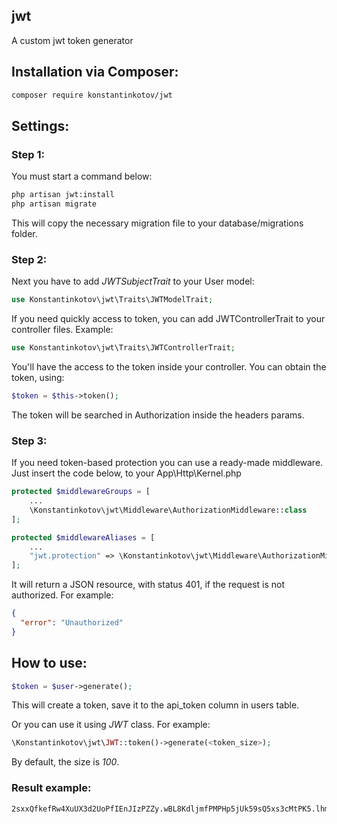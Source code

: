 ## jwt
A custom jwt token generator

## Installation via Composer:

```bash
composer require konstantinkotov/jwt
```

## Settings:

### Step 1:
You must start a command below:
```bash
php artisan jwt:install
php artisan migrate
```
This will copy the necessary migration file to your database/migrations folder.

### Step 2:

Next you have to add *JWTSubjectTrait* to your User model:

```php
use Konstantinkotov\jwt\Traits\JWTModelTrait;
```

If you need quickly access to token, you can add JWTControllerTrait to your controller files. Example:
```php
use Konstantinkotov\jwt\Traits\JWTControllerTrait;
```

You'll have the access to the token inside your controller. You can obtain the token, using:
```php
$token = $this->token();
```

The token will be searched in Authorization inside the headers params.

### Step 3:

If you need token-based protection you can use a ready-made middleware. Just insert the code below, to your App\Http\Kernel.php
```php
protected $middlewareGroups = [
    ...
    \Konstantinkotov\jwt\Middleware\AuthorizationMiddleware::class
];

protected $middlewareAliases = [
    ...
    "jwt.protection" => \Konstantinkotov\jwt\Middleware\AuthorizationMiddleware::class
];
```

It will return a JSON resource, with status 401, if the request is not authorized. For example:

```json
{
  "error": "Unauthorized"
}
```

## How to use:

```php
$token = $user->generate();
```

This will create a token, save it to the api_token column in users table.

Or you can use it using *JWT* class. For example:
```php
\Konstantinkotov\jwt\JWT::token()->generate(<token_size>);
```

By default, the size is *100*.

### Result example:
```text
2sxxQfkefRw4XuUX3d2UoPfIEnJIzPZZy.wBL8KdljmfPMPHp5jUk59sQ5xs3cMtPK5.lhmLchEZCpCUkckgukz0AEhkQzJunrT5o.v
```